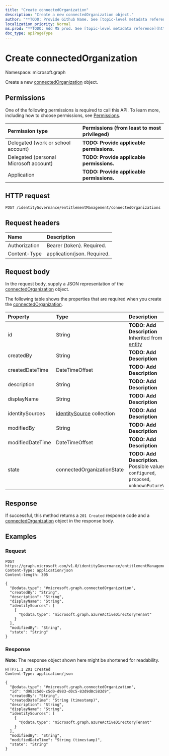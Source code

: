 ```yaml
---
title: "Create connectedOrganization"
description: "Create a new connectedOrganization object."
author: "**TODO: Provide Github Name. See [topic-level metadata reference](https://msgo.azurewebsites.net/add/document/guidelines/metadata.html#topic-level-metadata)**"
localization_priority: Normal
ms.prod: "**TODO: Add MS prod. See [topic-level metadata reference](https://msgo.azurewebsites.net/add/document/guidelines/metadata.html#topic-level-metadata)**"
doc_type: apiPageType
---
```


# Create connectedOrganization
Namespace: microsoft.graph



Create a new [connectedOrganization](../resources/connectedorganization.md) object.

## Permissions
One of the following permissions is required to call this API. To learn more, including how to choose permissions, see [Permissions](/graph/permissions-reference).

|Permission type|Permissions (from least to most privileged)|
|:---|:---|
|Delegated (work or school account)|**TODO: Provide applicable permissions.**|
|Delegated (personal Microsoft account)|**TODO: Provide applicable permissions.**|
|Application|**TODO: Provide applicable permissions.**|

## HTTP request

<!-- {
  "blockType": "ignored"
}
-->
``` http
POST /identityGovernance/entitlementManagement/connectedOrganizations
```

## Request headers
|Name|Description|
|:---|:---|
|Authorization|Bearer {token}. Required.|
|Content-Type|application/json. Required.|

## Request body
In the request body, supply a JSON representation of the [connectedOrganization](../resources/connectedorganization.md) object.

The following table shows the properties that are required when you create the [connectedOrganization](../resources/connectedorganization.md).

|Property|Type|Description|
|:---|:---|:---|
|id|String|**TODO: Add Description** Inherited from [entity](../resources/entity.md)|
|createdBy|String|**TODO: Add Description**|
|createdDateTime|DateTimeOffset|**TODO: Add Description**|
|description|String|**TODO: Add Description**|
|displayName|String|**TODO: Add Description**|
|identitySources|[identitySource](../resources/identitysource.md) collection|**TODO: Add Description**|
|modifiedBy|String|**TODO: Add Description**|
|modifiedDateTime|DateTimeOffset|**TODO: Add Description**|
|state|connectedOrganizationState|**TODO: Add Description**. Possible values are: `configured`, `proposed`, `unknownFutureValue`.|



## Response

If successful, this method returns a `201 Created` response code and a [connectedOrganization](../resources/connectedorganization.md) object in the response body.

## Examples

### Request
<!-- {
  "blockType": "request",
  "name": "create_connectedorganization_from_"
}
-->
``` http
POST https://graph.microsoft.com/v1.0/identityGovernance/entitlementManagement/connectedOrganizations
Content-Type: application/json
Content-length: 305

{
  "@odata.type": "#microsoft.graph.connectedOrganization",
  "createdBy": "String",
  "description": "String",
  "displayName": "String",
  "identitySources": [
    {
      "@odata.type": "microsoft.graph.azureActiveDirectoryTenant"
    }
  ],
  "modifiedBy": "String",
  "state": "String"
}
```


### Response
**Note:** The response object shown here might be shortened for readability.
<!-- {
  "blockType": "response",
  "truncated": true,
  "@odata.type": "microsoft.graph.connectedOrganization"
}
-->
``` http
HTTP/1.1 201 Created
Content-Type: application/json

{
  "@odata.type": "#microsoft.graph.connectedOrganization",
  "id": "d983c5d0-c5d0-d983-d0c5-83d9d0c583d9",
  "createdBy": "String",
  "createdDateTime": "String (timestamp)",
  "description": "String",
  "displayName": "String",
  "identitySources": [
    {
      "@odata.type": "microsoft.graph.azureActiveDirectoryTenant"
    }
  ],
  "modifiedBy": "String",
  "modifiedDateTime": "String (timestamp)",
  "state": "String"
}
```

